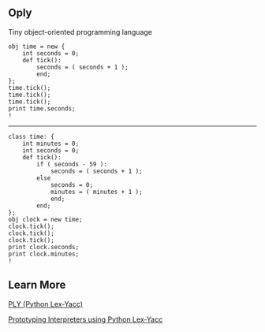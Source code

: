 Oply
---------------------
Tiny object-oriented programming language

    obj time = new {
        int seconds = 0;
        def tick():
            seconds = ( seconds + 1 );
            end;
    };
    time.tick();
    time.tick();
    time.tick();
    print time.seconds;
    !

---

    class time: {
        int minutes = 0;
        int seconds = 0;
        def tick():
            if ( seconds - 59 ):
                seconds = ( seconds + 1 );
            else
                seconds = 0;
                minutes = ( minutes + 1 );
                end;
            end;
    };
    obj clock = new time;
    clock.tick();
    clock.tick();
    clock.tick();
    print clock.seconds;
    print clock.minutes;
    !

Learn More
----------
[PLY (Python Lex-Yacc)](http://www.dabeaz.com/ply/index.html)

[Prototyping Interpreters using Python Lex-Yacc](http://www.drdobbs.com/web-development/prototyping-interpreters-using-python-le/184405580)